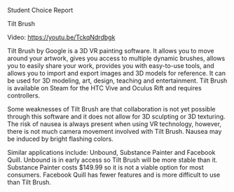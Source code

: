Student Choice Report

Tilt Brush

Video: https://youtu.be/TckqNdrdbgk

Tilt Brush by Google is a 3D VR painting software. It allows you to move around your artwork,
gives you access to multiple dynamic brushes, allows you to easily share your work, provides
you with easy-to-use tools, and allows you to import and export images and 3D models for
reference. It can be used for 3D modeling, art, design, teaching and entertainment. Tilt Brush
is available on Steam for the HTC Vive and Oculus Rift and requires controllers.
 
Some weaknesses of Tilt Brush are that collaboration is not yet possible through this software
and it does not allow for 3D sculpting or 3D texturing. The risk of nausea is always present
when using VR technology, however, there is not much camera movement involved with Tilt Brush.
Nausea may be induced by bright flashing colors.

Similar applications include: Unbound, Substance Painter and Facebook Quill. Unbound is in
early access so Tilt Brush will be more stable than it. Substance Painter costs $149.99 so
it is not a viable option for most consumers. Facebook Quill has fewer features and is more
difficult to use than Tilt Brush.

